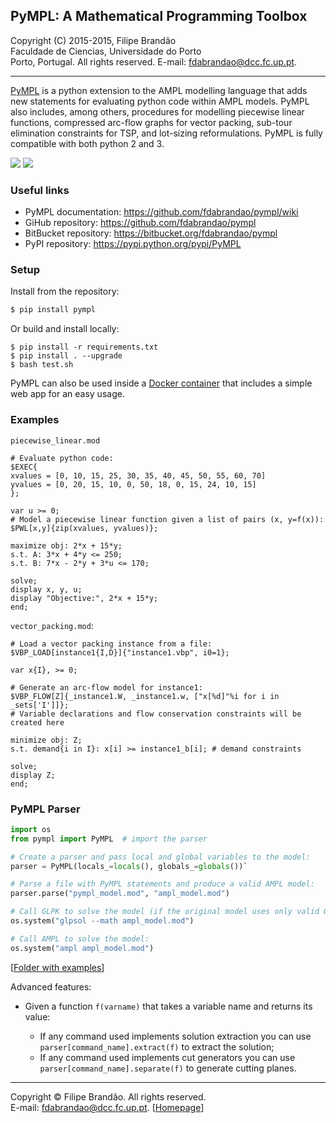 ## PyMPL: A Mathematical Programming Toolbox
Copyright (C) 2015-2015, Filipe Brandão  
Faculdade de Ciencias, Universidade do Porto  
Porto, Portugal. All rights reserved. E-mail: <fdabrandao@dcc.fc.up.pt>.

---

[PyMPL](https://github.com/fdabrandao/pympl) is a python extension to the AMPL modelling language that adds new statements for evaluating python code within AMPL models. PyMPL also includes, among others, procedures for modelling piecewise linear functions, compressed arc-flow graphs for vector packing, sub-tour elimination constraints for TSP, and lot-sizing reformulations. PyMPL is fully compatible with both python 2 and 3.

![](https://img.shields.io/badge/license-GPL-blue.svg)
[![](https://travis-ci.org/fdabrandao/pympl.svg?branch=master)](https://travis-ci.org/fdabrandao/pympl)

### Useful links

* PyMPL documentation: <https://github.com/fdabrandao/pympl/wiki>
* GiHub repository: <https://github.com/fdabrandao/pympl>
* BitBucket repository: <https://bitbucket.org/fdabrandao/pympl>
* PyPI repository: <https://pypi.python.org/pypi/PyMPL>

### Setup

Install from the repository:
```bash
$ pip install pympl
```

Or build and install locally:
```
$ pip install -r requirements.txt
$ pip install . --upgrade
$ bash test.sh
```

PyMPL can also be used inside a [Docker container](https://github.com/fdabrandao/pympl/wiki/Docker) that includes a simple web app for an easy usage.

### Examples

``piecewise_linear.mod``

```ampl
# Evaluate python code:
$EXEC{
xvalues = [0, 10, 15, 25, 30, 35, 40, 45, 50, 55, 60, 70]
yvalues = [0, 20, 15, 10, 0, 50, 18, 0, 15, 24, 10, 15]
};

var u >= 0;
# Model a piecewise linear function given a list of pairs (x, y=f(x)):
$PWL[x,y]{zip(xvalues, yvalues)};

maximize obj: 2*x + 15*y;
s.t. A: 3*x + 4*y <= 250;
s.t. B: 7*x - 2*y + 3*u <= 170;

solve;
display x, y, u;
display "Objective:", 2*x + 15*y;
end;
```

``vector_packing.mod``:

```ampl
# Load a vector packing instance from a file:
$VBP_LOAD[instance1{I,D}]{"instance1.vbp", i0=1};

var x{I}, >= 0;

# Generate an arc-flow model for instance1:
$VBP_FLOW[Z]{_instance1.W, _instance1.w, ["x[%d]"%i for i in _sets['I']]};
# Variable declarations and flow conservation constraints will be created here

minimize obj: Z;
s.t. demand{i in I}: x[i] >= instance1_b[i]; # demand constraints

solve;
display Z;
end;
```

### PyMPL Parser

```python
import os
from pympl import PyMPL  # import the parser

# Create a parser and pass local and global variables to the model:
parser = PyMPL(locals_=locals(), globals_=globals())`

# Parse a file with PyMPL statements and produce a valid AMPL model:
parser.parse("pympl_model.mod", "ampl_model.mod")

# Call GLPK to solve the model (if the original model uses only valid GMPL statements):
os.system("glpsol --math ampl_model.mod")

# Call AMPL to solve the model:
os.system("ampl ampl_model.mod")
```

[[Folder with examples](https://github.com/fdabrandao/pympl/tree/master/examples)]

Advanced features:

* Given a function `f(varname)` that takes a variable name and returns its value:

  * If any command used implements solution extraction you can use `parser[command_name].extract(f)` to extract the solution;
  * If any command used implements cut generators you can use `parser[command_name].separate(f)` to generate cutting planes.

***
Copyright © Filipe Brandão. All rights reserved.  
E-mail: <fdabrandao@dcc.fc.up.pt>. [[Homepage](http://www.dcc.fc.up.pt/~fdabrandao/)]
